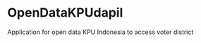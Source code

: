OpenDataKPUdapil
================

Application for open data KPU Indonesia to access voter district
